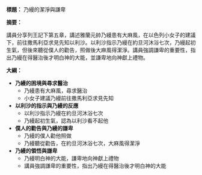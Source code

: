 **標題：** 乃縵的潔淨與謙卑

**摘要：**

講員分享列王記下第五章，講述雅蘭元帥乃縵患有大麻風，在以色列小女子的建議下，前往撒馬利亞求見先知以利沙。以利沙指示乃縵在約旦河沐浴七次，乃縵起初生氣，但後來聽從僕人的勸告，照做後大麻風得潔淨。講員強調謙卑的重要性，指出乃縵在得醫治後才明白神的大能，並謙卑地向神獻上禮物。

**大綱：**

* **乃縵的困境與尋求醫治**
    * 乃縵患有大麻風，尋求醫治
    * 小女子建議乃縵前往撒馬利亞求見先知
* **以利沙的指示與乃縵的反應**
    * 以利沙指示乃縵在約旦河沐浴七次
    * 乃縵起初生氣，認為以利沙看不起他
* **僕人的勸告與乃縵的謙卑**
    * 乃縵的僕人勸他照做
    * 乃縵聽從勸告，在約旦河沐浴七次，大麻風得潔淨
* **乃縵的領悟與謙卑**
    * 乃縵明白神的大能，謙卑地向神獻上禮物
    * 講員強調謙卑的重要性，指出乃縵在得醫治後才明白神的大能